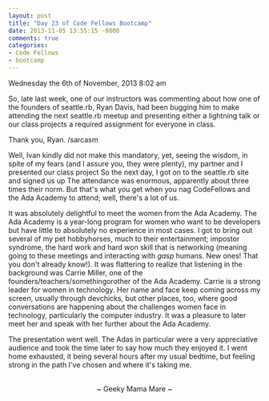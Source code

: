```yaml
---
layout: post
title: "Day 23 of Code Fellows Bootcamp"
date: 2013-11-05 13:55:15 -0800
comments: true
categories:
- Code Fellows
- bootcamp
---
```

Wednesday the 6th of November, 2013  8:02 am

So, late last week, one of our instructors was commenting about how one of
the founders of seattle.rb, Ryan Davis, had been bugging him to make
attending the next seattle.rb meetup and presenting either a lightning talk or our class projects a required assignment for everyone in class.

Thank you, Ryan. /sarcasm

Well, Ivan kindly did not make this mandatory, yet, seeing the wisdom, in
spite of my fears (and I assure you, they were plenty), my partner and I
presented our class project  So the next day, I got on to the seattle.rb site and signed us up  The attendance was enormous, apparently about three times their norm. But that's what you get when you nag CodeFellows and the Ada Academy to attend; well, there's a lot of us.

It was absolutely delightful to meet the women from the Ada Academy. The
Ada Academy is a year-long program for women who want to be developers but
have little to absolutely no experience in most cases. I got to bring out
several of my pet hobbyhorses, much to their entertainment; impostor syndrome, the hard work and hard won skill that is networking (meaning going to these meetings and interacting with *gasp* humans. New ones! That you don't already know!). It was flattering to realize that listening in the background was Carrie Miller, one of the founders/teachers/somethingorother of the Ada Academy. Carrie is a strong leader for women in technology. Her name and face keep coming across my screen, usually through devchicks, but other places, too, where good conversations are happening about the challenges women face in technology, particularly the computer industry. It was a pleasure to later
meet her and speak with her further about the Ada Academy.

The presentation went well.  The Adas in particular were a very appreciative audience and took the time later to say how much they enjoyed it.  I went home exhausted, it being several hours after my usual bedtime, but feeling strong in the path I've chosen and where it's taking me.

<br>
<center>~ Geeky Mama Mare ~</center>
